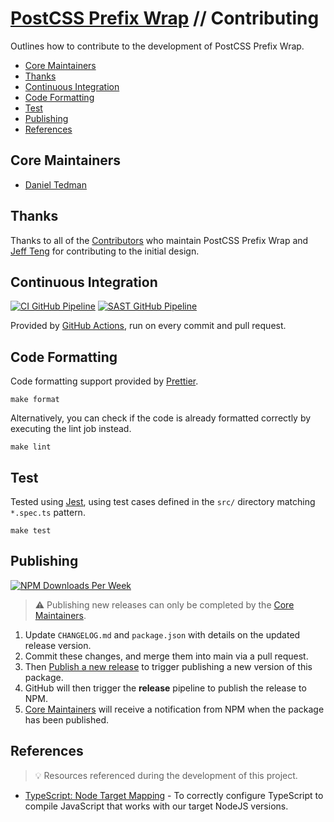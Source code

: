 # [PostCSS Prefix Wrap](./README.md) // Contributing

Outlines how to contribute to the development of PostCSS Prefix Wrap.

-   [Core Maintainers](#core-maintainers)
-   [Thanks](#thanks)
-   [Continuous Integration](#continuous-integration)
-   [Code Formatting](#code-formatting)
-   [Test](#test)
-   [Publishing](#publishing)
-   [References](#references)

## Core Maintainers

-   [Daniel Tedman](https://github.com/dbtedman)

## Thanks

Thanks to all of the [Contributors](https://github.com/dbtedman/postcss-prefixwrap/graphs/contributors) who maintain
PostCSS Prefix Wrap and [Jeff Teng](https://github.com/aj120426394) for contributing to the initial design.

## Continuous Integration

[![CI GitHub Pipeline](https://img.shields.io/github/actions/workflow/status/dbtedman/postcss-prefixwrap/ci.yml?branch=main&style=for-the-badge&logo=github&label=ci)](https://github.com/dbtedman/postcss-prefixwrap/actions/workflows/ci.yml?query=branch%3Amain)
[![SAST GitHub Pipeline](https://img.shields.io/github/actions/workflow/status/dbtedman/postcss-prefixwrap/sast.yml?branch=main&style=for-the-badge&logo=github&label=sast)](https://github.com/dbtedman/postcss-prefixwrap/actions/workflows/sast.yml)

Provided by [GitHub Actions](https://github.com/dbtedman/postcss-prefixwrap/actions?workflow=Test), run on every commit
and pull request.

## Code Formatting

Code formatting support provided by [Prettier](https://prettier.io/).

```shell
make format
```

Alternatively, you can check if the code is already formatted correctly by executing the lint job instead.

```shell
make lint
```

## Test

Tested using [Jest](https://jestjs.io/), using test cases defined in the `src/` directory matching `*.spec.ts` pattern.

```shell
make test
```

## Publishing

[![NPM Downloads Per Week](https://img.shields.io/npm/dw/postcss-prefixwrap?color=blue&logo=npm&style=for-the-badge)](https://www.npmjs.com/package/postcss-prefixwrap)

> ⚠️ Publishing new releases can only be completed by the [Core Maintainers](#core-maintainers).

1. Update `CHANGELOG.md` and `package.json` with details on the updated release version.
2. Commit these changes, and merge them into main via a pull request.
3. Then [Publish a new release](https://github.com/dbtedman/postcss-prefixwrap/releases/new) to trigger publishing a new
   version of this package.
4. GitHub will then trigger the **release** pipeline to publish the release to NPM.
5. [Core Maintainers](#core-maintainers) will receive a notification from NPM when the package has been published.

## References

> 💡 Resources referenced during the development of this project.

-   [TypeScript: Node Target Mapping](https://github.com/microsoft/TypeScript/wiki/Node-Target-Mapping) - To correctly configure TypeScript to compile JavaScript that works with our target NodeJS versions.

